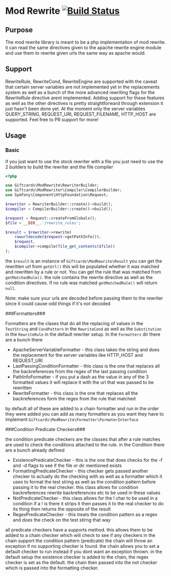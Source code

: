 Mod Rewrite [![Build Status](https://travis-ci.org/giftcards/ModRewrite.svg?branch=master)](https://travis-ci.org/giftcards/ModRewrite)
===========

Purpose
-------
The mod rewrite library is meant to be a php implementation of mod rewrite. it can read the
same directives given to the apache rewrite engine module and use them to rewrite given urls the
same way as apache would.

Support
-------
RewriteRule, RewriteCond, RewriteEngine are supported with the caveat that certain
server variables are not implemented yet in the replacements system as well as a bunch of the
more advanced rewriting flags for the RewriteRule directive arent implemented. Adding support
for these features as well as the other directives is pretty straightforward through
extension it just hasn't been done yet. At the moment only the server variables QUERY_STRING,
 REQUEST_URI, REQUEST_FILENAME, HTTP_HOST are supported.
Feel free to PR support for more!
  
Usage
-----

### Basic ###

if you just want to use the stock rewriter with a file you just need to use the 2 builders
to build the rewriter and the file compiler

```php
<?php

use Giftcards\ModRewrite\RewriterBuilder;
use Giftcards\ModRewriter\Compiler\CompilerBuilder;
use Symfony\Component\HttpFoundation\Request;

$rewriter = RewriterBuilder::create()->build();
$compiler = CompilerBuilder::create()->build();

$request = Request::createFromGlobals();
$file = __DIR__.'/rewrite_rules';

$result = $rewriter->rewrite(
    rawurldecode($request->getPathInfo()),
    $request,
    $compiler->compile(file_get_contents($file))
);

```

the `$result` is an instance of `Giftcards\ModRewrite\Result` you can get the rewritten
url from `getUrl()` this will be populated whether it was matched and rewritten by a
rule or not. You can get the rule that was matched from `getMatchedRule()`.
the rule contains the rewrite directive as well as the condition directives. 
If no rule was matched `getMatchedRule()` will return `null`.

Note: make sure your urls are decoded before passing them to the rewriter since it could cause odd things if it's not decoded

###Formatters###

Formatters are the clases that do all the replacing of values in the `TestString`
 and `CondPattern` in the `RewriteCond` as well as the `Substitution` in the `RewriteRule`
 in the default rewriter setup. In the `Formatters` dir there are a bunch there
 
- ApacheServerVariableFormatter - this class takes the string and does the replacement for the 
    server variables like HTTP_HOST and REQUEST_URI
- LastPassingConditionFormatter - this class is the one that replaces all the backreferences
    from the regex of the last passing condition
- PathInfoFormatter - if you put a dash as the value in any of the 3 formatted values it will replace
   it with the url that was passed to be rewritten
- RewriteFormatter - this class is the one that replaces all the backreferences form the
   regex from the rule that matched
   
by default all of these are added to a chain formatter and run in the order they were added
you can add as many formatters as you want they have to implement 
`Giftcards\ModRewrite\Formatter\FormaterInterface`

###Condition Predicate Checkers###

the condition predicate checkers are the classes that after a rule matches are used to check
the conditions attached to the rule.
in the Condition there are a bunch already defined

- ExistencePredicateChecker - this is the one that does checks for the -f and -d flags to
    see if the file or dir mentioned exists
- FormattingPredicateChecker - this checker gets passed another checker to actually
    do the checking with as well as a formatter which it uses to format the test string
    as well as the condition pattern before passing it to the real checker. this class allows
    for condition backreferences rewrite backreferences etc to be used in these values
- NotPredicateChecker - this class allows for the ! char to be used in a condition
   if a ! is there it strips it then passes it to the real checker to do its thing
   then returns the opposite of the result
- RegexPredicateChecker - this treats the condition pattern as a regex and does the check
    on the test stirng that way
    
all predicate checkers have a supports method. this allows them to be added to a chain checker
which will check to see if any checkers in the chain support the condition pattern (predicate)
the chain will throw an exception if no supporting checker is found. the chain allows you
to set a default checker to run instead if you dont want an exception thrown. in the default setup
the existence checker is added to the chain, the regex checker is set as the default. the chain
then passed into the not checker which is passed into the formatting checker.